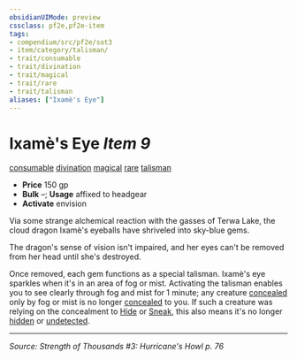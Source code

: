 ```yaml
---
obsidianUIMode: preview
cssclass: pf2e,pf2e-item
tags:
- compendium/src/pf2e/sot3
- item/category/talisman/
- trait/consumable
- trait/divination
- trait/magical
- trait/rare
- trait/talisman
aliases: ["Ixamè's Eye"]
---
```

# Ixamè's Eye *Item 9*  
[consumable](consumable.md "Consumable Item Trait")  [divination](divination.md "Divination School Trait")  [magical](magical.md "Magical Item Trait")  [rare](rare.md "Rare Rarity Trait")  [talisman](talisman.md "Talisman Item Trait")  

- **Price** 150 gp
- **Bulk** –; **Usage** affixed to headgear
- **Activate** envision

Via some strange alchemical reaction with the gasses of Terwa Lake, the cloud dragon Ixamè's eyeballs have shriveled into sky-blue gems.

The dragon's sense of vision isn't impaired, and her eyes can't be removed from her head until she's destroyed.

Once removed, each gem functions as a special talisman. Ixamè's eye sparkles when it's in an area of fog or mist. Activating the talisman enables you to see clearly through fog and mist for 1 minute; any creature [concealed](conditions.md#Concealed) only by fog or mist is no longer [concealed](conditions.md#Concealed) to you. If such a creature was relying on the concealment to [Hide](Reference/Rules/Actions/hide.md) or [Sneak](sneak.md), this also means it's no longer [hidden](conditions.md#Hidden) or [undetected](conditions.md#Undetected).


---
*Source: Strength of Thousands #3: Hurricane's Howl p. 76*